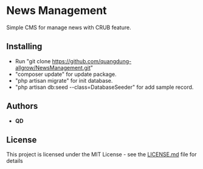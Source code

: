 # News Management

Simple CMS for manage news with CRUB feature.

## Installing

- Run "git clone https://github.com/quangdung-allgrow/NewsManagement.git"
- "composer update" for update package.
- "php artisan migrate" for init database.
- "php artisan db:seed --class=DatabaseSeeder" for add sample record.

## Authors

* **QD**

## License

This project is licensed under the MIT License - see the [LICENSE.md](LICENSE.md) file for details
